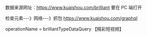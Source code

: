 数据来源网址：https://www.kuaishou.com/brilliant 要在 PC 端打开

检查元素---》网络---》抓包 https://www.kuaishou.com/graphql

operationName = brilliantTypeDataQuery 【精彩短视频】
